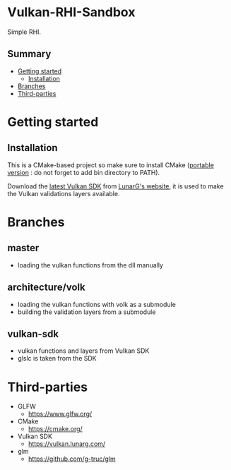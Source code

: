 # **Vulkan-RHI-Sandbox**

Simple RHI.

## Summary
- [Getting started](#getting-started)
    - [Installation](#installation)
- [Branches](#branches)
- [Third-parties](#third-parties)

# Getting started

## Installation
This is a CMake-based project so make sure to install CMake ([portable version](https://github.com/Kitware/CMake/releases/download/v3.26.0-rc5/cmake-3.26.0-rc5-windows-x86_64.zip) : do not forget to add bin directory to PATH).

Download the [latest Vulkan SDK](https://sdk.lunarg.com/sdk/download/latest/windows/vulkan-sdk.exe) from [LunarG's website](https://vulkan.lunarg.com/sdk/home#), it is used to make the Vulkan validations layers available.

# Branches

## master
- loading the vulkan functions from the dll manually

## architecture/volk
- loading the vulkan functions with volk as a submodule
- building the validation layers from a submodule

## vulkan-sdk
- vulkan functions and layers from Vulkan SDK
- glslc is taken from the SDK

# Third-parties
- GLFW
    - https://www.glfw.org/
- CMake
    - https://cmake.org/
- Vulkan SDK
    - https://vulkan.lunarg.com/
- glm
    - https://github.com/g-truc/glm